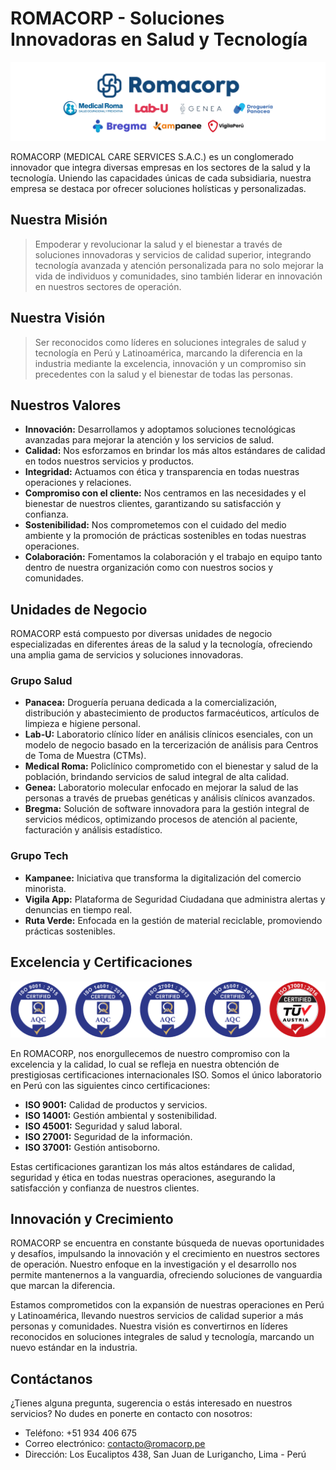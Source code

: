 # ROMACORP - Soluciones Innovadoras en Salud y Tecnología

![ROMACORP Banner](../images/romacorp-banner.png)

ROMACORP (MEDICAL CARE SERVICES S.A.C.) es un conglomerado innovador que integra diversas empresas en los sectores de la salud y la tecnología. Uniendo las capacidades únicas de cada subsidiaria, nuestra empresa se destaca por ofrecer soluciones holísticas y personalizadas.

## Nuestra Misión

> Empoderar y revolucionar la salud y el bienestar a través de soluciones innovadoras y servicios de calidad superior, integrando tecnología avanzada y atención personalizada para no solo mejorar la vida de individuos y comunidades, sino también liderar en innovación en nuestros sectores de operación.

## Nuestra Visión

> Ser reconocidos como líderes en soluciones integrales de salud y tecnología en Perú y Latinoamérica, marcando la diferencia en la industria mediante la excelencia, innovación y un compromiso sin precedentes con la salud y el bienestar de todas las personas.

## Nuestros Valores

- **Innovación:** Desarrollamos y adoptamos soluciones tecnológicas avanzadas para mejorar la atención y los servicios de salud.
- **Calidad:** Nos esforzamos en brindar los más altos estándares de calidad en todos nuestros servicios y productos.
- **Integridad:** Actuamos con ética y transparencia en todas nuestras operaciones y relaciones.
- **Compromiso con el cliente:** Nos centramos en las necesidades y el bienestar de nuestros clientes, garantizando su satisfacción y confianza.
- **Sostenibilidad:** Nos comprometemos con el cuidado del medio ambiente y la promoción de prácticas sostenibles en todas nuestras operaciones.
- **Colaboración:** Fomentamos la colaboración y el trabajo en equipo tanto dentro de nuestra organización como con nuestros socios y comunidades.

## Unidades de Negocio

ROMACORP está compuesto por diversas unidades de negocio especializadas en diferentes áreas de la salud y la tecnología, ofreciendo una amplia gama de servicios y soluciones innovadoras.

### Grupo Salud

- **Panacea:** Droguería peruana dedicada a la comercialización, distribución y abastecimiento de productos farmacéuticos, artículos de limpieza e higiene personal.
- **Lab-U:** Laboratorio clínico líder en análisis clínicos esenciales, con un modelo de negocio basado en la tercerización de análisis para Centros de Toma de Muestra (CTMs).
- **Medical Roma:** Policlínico comprometido con el bienestar y salud de la población, brindando servicios de salud integral de alta calidad.
- **Genea:** Laboratorio molecular enfocado en mejorar la salud de las personas a través de pruebas genéticas y análisis clínicos avanzados.
- **Bregma:** Solución de software innovadora para la gestión integral de servicios médicos, optimizando procesos de atención al paciente, facturación y análisis estadístico.

### Grupo Tech

- **Kampanee:** Iniciativa que transforma la digitalización del comercio minorista.
- **Vigila App:** Plataforma de Seguridad Ciudadana que administra alertas y denuncias en tiempo real.
- **Ruta Verde:** Enfocada en la gestión de material reciclable, promoviendo prácticas sostenibles.

## Excelencia y Certificaciones

![Certificaciones ISO](../images/certificaciones-iso.png)

En ROMACORP, nos enorgullecemos de nuestro compromiso con la excelencia y la calidad, lo cual se refleja en nuestra obtención de prestigiosas certificaciones internacionales ISO. Somos el único laboratorio en Perú con las siguientes cinco certificaciones:

- **ISO 9001:** Calidad de productos y servicios.
- **ISO 14001:** Gestión ambiental y sostenibilidad.
- **ISO 45001:** Seguridad y salud laboral.
- **ISO 27001:** Seguridad de la información.
- **ISO 37001:** Gestión antisoborno.

Estas certificaciones garantizan los más altos estándares de calidad, seguridad y ética en todas nuestras operaciones, asegurando la satisfacción y confianza de nuestros clientes.

## Innovación y Crecimiento

ROMACORP se encuentra en constante búsqueda de nuevas oportunidades y desafíos, impulsando la innovación y el crecimiento en nuestros sectores de operación. Nuestro enfoque en la investigación y el desarrollo nos permite mantenernos a la vanguardia, ofreciendo soluciones de vanguardia que marcan la diferencia.

Estamos comprometidos con la expansión de nuestras operaciones en Perú y Latinoamérica, llevando nuestros servicios de calidad superior a más personas y comunidades. Nuestra visión es convertirnos en líderes reconocidos en soluciones integrales de salud y tecnología, marcando un nuevo estándar en la industria.

## Contáctanos

¿Tienes alguna pregunta, sugerencia o estás interesado en nuestros servicios? No dudes en ponerte en contacto con nosotros:

- Teléfono: +51 934 406 675
- Correo electrónico: [contacto@romacorp.pe](mailto:contacto@romacorp.pe)
- Dirección: Los Eucaliptos 438, San Juan de Lurigancho, Lima - Perú
